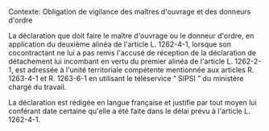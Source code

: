 Contexte: Obligation de vigilance des maîtres d'ouvrage et des donneurs d'ordre

La déclaration que doit faire le maître d'ouvrage ou le donneur d'ordre, en application du deuxième alinéa de l'article L. 1262-4-1, lorsque son cocontractant ne lui a pas remis l'accusé de réception de la déclaration de détachement lui incombant en vertu du premier alinéa de l'article L. 1262-2-1, est adressée à l'unité territoriale compétente mentionnée aux articles R. 1263-4-1 et R. 1263-6-1 en utilisant le téléservice “ SIPSI ” du ministère chargé du travail.

La déclaration est rédigée en langue française et justifie par tout moyen lui conférant date certaine qu'elle a été faite dans le délai prévu à l'article L. 1262-4-1.